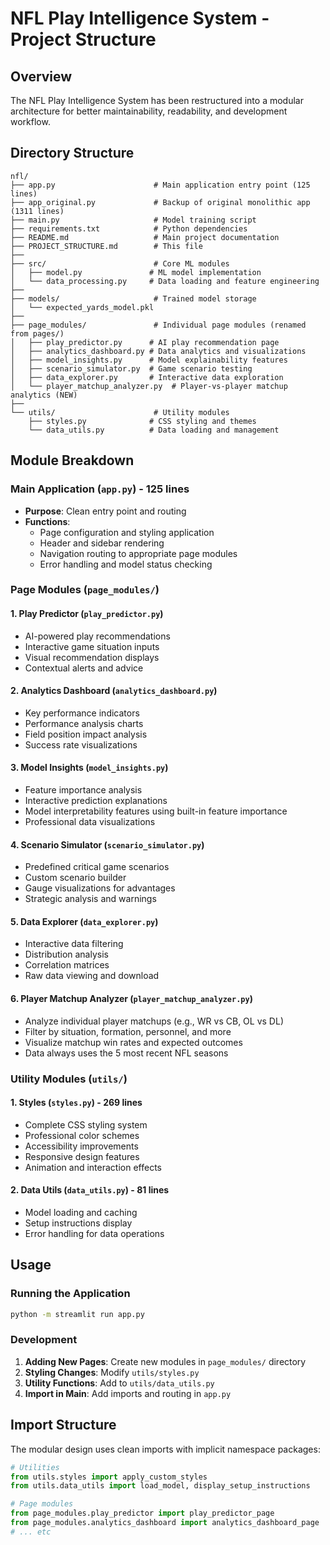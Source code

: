 # NFL Play Intelligence System - Project Structure

## Overview
The NFL Play Intelligence System has been restructured into a modular architecture for better maintainability, readability, and development workflow.

## Directory Structure

```
nfl/
├── app.py                      # Main application entry point (125 lines)
├── app_original.py             # Backup of original monolithic app (1311 lines)
├── main.py                     # Model training script
├── requirements.txt            # Python dependencies
├── README.md                   # Main project documentation
├── PROJECT_STRUCTURE.md        # This file
├── 
├── src/                        # Core ML modules
│   ├── model.py               # ML model implementation
│   └── data_processing.py     # Data loading and feature engineering
├── 
├── models/                     # Trained model storage
│   └── expected_yards_model.pkl
├── 
├── page_modules/               # Individual page modules (renamed from pages/)
│   ├── play_predictor.py      # AI play recommendation page
│   ├── analytics_dashboard.py # Data analytics and visualizations
│   ├── model_insights.py      # Model explainability features
│   ├── scenario_simulator.py  # Game scenario testing
│   ├── data_explorer.py       # Interactive data exploration
│   └── player_matchup_analyzer.py  # Player-vs-player matchup analytics (NEW)
├── 
└── utils/                      # Utility modules
    ├── styles.py              # CSS styling and themes
    └── data_utils.py          # Data loading and management
```

## Module Breakdown

### Main Application (`app.py`) - 125 lines
- **Purpose**: Clean entry point and routing
- **Functions**:
  - Page configuration and styling application
  - Header and sidebar rendering
  - Navigation routing to appropriate page modules
  - Error handling and model status checking

### Page Modules (`page_modules/`)

#### 1. Play Predictor (`play_predictor.py`)
- AI-powered play recommendations
- Interactive game situation inputs
- Visual recommendation displays
- Contextual alerts and advice

#### 2. Analytics Dashboard (`analytics_dashboard.py`) 
- Key performance indicators
- Performance analysis charts
- Field position impact analysis
- Success rate visualizations

#### 3. Model Insights (`model_insights.py`)
- Feature importance analysis
- Interactive prediction explanations
- Model interpretability features using built-in feature importance
- Professional data visualizations

#### 4. Scenario Simulator (`scenario_simulator.py`)
- Predefined critical game scenarios
- Custom scenario builder
- Gauge visualizations for advantages
- Strategic analysis and warnings

#### 5. Data Explorer (`data_explorer.py`)
- Interactive data filtering
- Distribution analysis
- Correlation matrices
- Raw data viewing and download

#### 6. Player Matchup Analyzer (`player_matchup_analyzer.py`)
- Analyze individual player matchups (e.g., WR vs CB, OL vs DL)
- Filter by situation, formation, personnel, and more
- Visualize matchup win rates and expected outcomes
- Data always uses the 5 most recent NFL seasons

### Utility Modules (`utils/`)

#### 1. Styles (`styles.py`) - 269 lines
- Complete CSS styling system
- Professional color schemes
- Accessibility improvements
- Responsive design features
- Animation and interaction effects

#### 2. Data Utils (`data_utils.py`) - 81 lines
- Model loading and caching
- Setup instructions display
- Error handling for data operations

## Usage

### Running the Application
```bash
python -m streamlit run app.py
```

### Development
1. **Adding New Pages**: Create new modules in `page_modules/` directory
2. **Styling Changes**: Modify `utils/styles.py`
3. **Utility Functions**: Add to `utils/data_utils.py`
4. **Import in Main**: Add imports and routing in `app.py`

## Import Structure

The modular design uses clean imports with implicit namespace packages:
```python
# Utilities
from utils.styles import apply_custom_styles
from utils.data_utils import load_model, display_setup_instructions

# Page modules
from page_modules.play_predictor import play_predictor_page
from page_modules.analytics_dashboard import analytics_dashboard_page
# ... etc
```